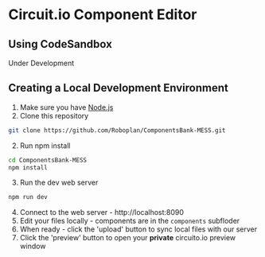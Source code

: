 # Circuit.io Component Editor

## Using CodeSandbox
Under Development

## Creating a Local Development Environment
1. Make sure you have [Node.js](https://nodejs.org/en/download/)
2. Clone this repository
```bash
git clone https://github.com/Roboplan/ComponentsBank-MESS.git
```
2. Run npm install
```bash
cd ComponentsBank-MESS
npm install
```
3. Run the dev web server
```bash
npm run dev
```
4. Connect to the web server - http://localhost:8090
5. Edit your files locally - components are in the ```components``` subfloder
6. When ready - click the 'upload' button to sync local files with our server
7. Click the 'preview' button to open your **private** circuito.io preview window
